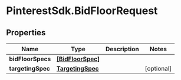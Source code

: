 # PinterestSdk.BidFloorRequest

## Properties

Name | Type | Description | Notes
------------ | ------------- | ------------- | -------------
**bidFloorSpecs** | [**[BidFloorSpec]**](BidFloorSpec.md) |  | 
**targetingSpec** | [**TargetingSpec**](TargetingSpec.md) |  | [optional] 


